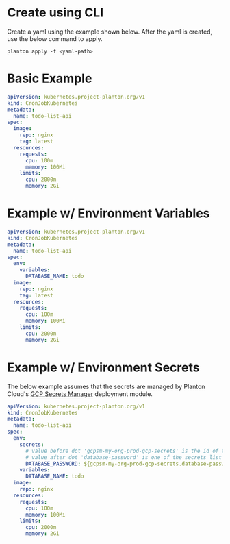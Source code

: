 # Create using CLI

Create a yaml using the example shown below. After the yaml is created, use the below command to apply.

```shell
planton apply -f <yaml-path>
```

# Basic Example

```yaml
apiVersion: kubernetes.project-planton.org/v1
kind: CronJobKubernetes
metadata:
  name: todo-list-api
spec:
  image:
    repo: nginx
    tag: latest
  resources:
    requests:
      cpu: 100m
      memory: 100Mi
    limits:
      cpu: 2000m
      memory: 2Gi
```

# Example w/ Environment Variables

```yaml
apiVersion: kubernetes.project-planton.org/v1
kind: CronJobKubernetes
metadata:
  name: todo-list-api
spec:
  env:
    variables:
      DATABASE_NAME: todo
  image:
    repo: nginx
    tag: latest
  resources:
    requests:
      cpu: 100m
      memory: 100Mi
    limits:
      cpu: 2000m
      memory: 2Gi
```

# Example w/ Environment Secrets  

The below example assumes that the secrets are managed by Planton Cloud's [GCP Secrets Manager](https://buf.build/project-planton/apis/docs/main:cloud.planton.apis.code2cloud.v1.gcp.gcpsecretsmanager) deployment module.
```yaml
apiVersion: kubernetes.project-planton.org/v1
kind: CronJobKubernetes
metadata:
  name: todo-list-api
spec:
  env:
    secrets:
      # value before dot 'gcpsm-my-org-prod-gcp-secrets' is the id of the gcp-secret-manager resource on planton-cloud
      # value after dot 'database-password' is one of the secrets list in 'gcpsm-my-org-prod-gcp-secrets' is the id of the gcp-secret-manager resource on planton-cloud
      DATABASE_PASSWORD: ${gcpsm-my-org-prod-gcp-secrets.database-password}
    variables:
      DATABASE_NAME: todo
  image:
    repo: nginx
  resources:
    requests:
      cpu: 100m
      memory: 100Mi
    limits:
      cpu: 2000m
      memory: 2Gi
```
